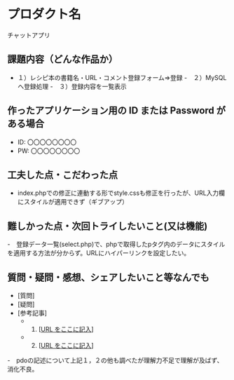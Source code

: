 # プロダクト名

チャットアプリ

## 課題内容（どんな作品か）

- １）レシピ本の書籍名・URL・コメント登録フォーム⇒登録
-　２）MySQLへ登録処理
-　３）登録内容を一覧表示

## 作ったアプリケーション用の ID または Password がある場合

- ID: 〇〇〇〇〇〇〇〇
- PW: 〇〇〇〇〇〇〇〇

## 工夫した点・こだわった点

- index.phpでの修正に連動する形でstyle.cssも修正を行ったが、URL入力欄にスタイルが適用できず（ギブアップ）


## 難しかった点・次回トライしたいこと(又は機能)

-　登録データ一覧(select.php)で、phpで取得したpタグ内のデータにスタイルを適用する方法が分からず。URLにハイパーリンクを設定したい。

## 質問・疑問・感想、シェアしたいこと等なんでも

- [質問]
- [疑問]
- [参考記事]
  - 1. [[URL をここに記入](https://www.php.net/manual/ja/index.php)]
  - 2. [[URL をここに記入](https://qiita.com/)]

-　pdoの記述について上記１，２の他も調べたが理解力不足で理解が及ばず、消化不良。
